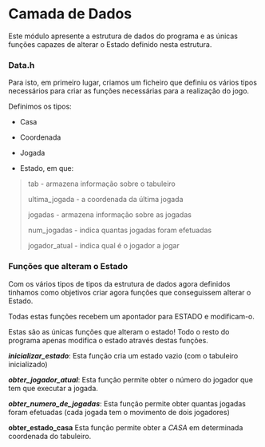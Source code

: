 # Camada de Dados

Este módulo apresente a estrutura de dados do programa e as únicas funções capazes de alterar o Estado definido nesta estrutura.

### Data.h

Para isto, em primeiro lugar, criamos um ficheiro que definiu os vários tipos necessários para criar as funções necessárias para a realização do jogo.

Definimos os tipos:

- Casa

- Coordenada

- Jogada

- Estado, em que:

> tab - armazena informação sobre o tabuleiro
>
> ultima_jogada - a coordenada da última jogada
>
> jogadas - armazena informação sobre as jogadas
>
> num_jogadas - indica quantas jogadas foram efetuadas 
>
> jogador_atual - indica qual é o jogador a jogar


### Funções que alteram o Estado

Com os vários tipos de tipos da estrutura de dados agora definidos tinhamos como objetivos criar agora funções que conseguissem alterar o Estado.

Todas estas funções recebem um apontador para ESTADO e modificam-o. 

Estas são as únicas funções que alteram o estado! Todo o resto do programa apenas modifica o estado através destas funções.

***inicializar_estado***:
Esta função cria um estado vazio (com o tabuleiro inicializado)


***obter_jogador_atual***:
Esta função permite obter o número do jogador que tem que executar a jogada.


***obter_numero_de_jogadas***:
Esta função permite obter quantas jogadas foram efetuadas (cada jogada tem o movimento de dois jogadores)


**obter_estado_casa**
Esta função permite obter a *CASA* em determinada coordenada do tabuleiro.


